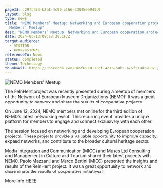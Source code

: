 ```yaml
---
pageId: c29fbf53-b2a1-4c95-af66-33045ee945d9
layout: blog
type: news
title: "NEMO Members’ Meetup: Networking and European cooperation projectsEMO
  Members’ Meetup"
desc: "NEMO Members’ Meetup: Networking and European cooperation projects"
date: 2024-06-13T09:28:29.167Z
target-audience:
  - VISITOR
  - PROFESSIONAL
referenceTo: News
status: completed
theme: Technology
thumbnail: https://ucarecdn.com/3b5f69c8-76cf-4c15-a0b2-6e5f218d2660/-/preview/
---
```



![NEMO Members’ Meetup](https://ucarecdn.com/c15c6407-d8f3-4eec-8605-ae97b8a84c0e/ "NEMO Members’ Meetup")

The ReInHerit project was recently presented during a meetup of members of the Network of European Museum Organizations (NEMO)! It was a great opportunity to network and share the results of cooperative projects.

On June 12, 2024, NEMO members met online for the third edition of NEMO's latest networking event. This recurring event provides a unique platform for members to engage and connect exclusively with each other.

The session focused on networking and developing European cooperation projects. These projects provide a valuable opportunity to improve capacity, expand networks, and contribute to the broader cultural heritage sector.

Media Integration and Communication (MICC) and Muses Ltd Consulting and Management in Culture and Tourism shared their latest projects with NEMO. Paolo Mazzanti and Marco Bertini (MICC) presented the insights and results of the ReInHerit project. It was a great opportunity to network and disseminate the results of cooperative initiatives!

More Info [HERE](https://www.ne-mo.org/news-events/article/nemo-members-meetup-networking-and-european-cooperation-projects?fbclid=IwZXh0bgNhZW0CMTEAAR2ML2yDl2hcepzduUDTCy64tI3b086mRsNio1xJoRkUearPvJv3h3QUlcY_aem_xOarnmKnKby7a9vuMuvHKQ)